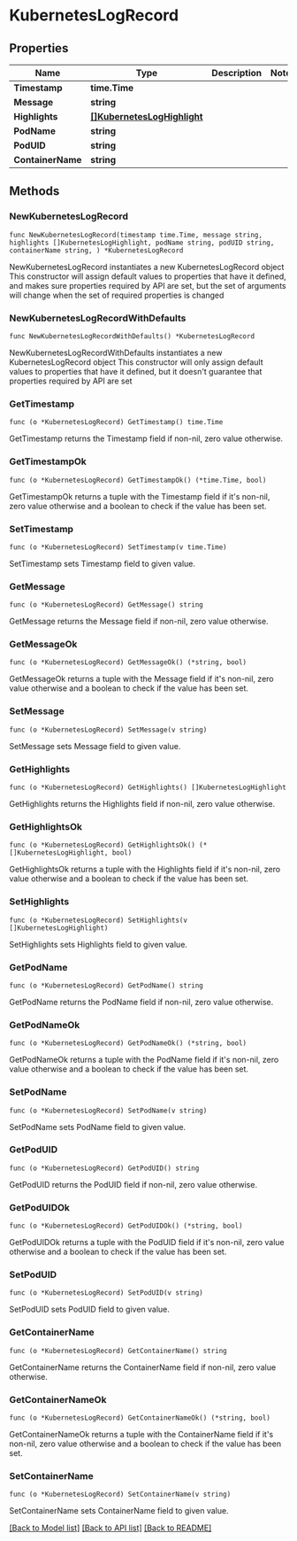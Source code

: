 # KubernetesLogRecord

## Properties

Name | Type | Description | Notes
------------ | ------------- | ------------- | -------------
**Timestamp** | **time.Time** |  | 
**Message** | **string** |  | 
**Highlights** | [**[]KubernetesLogHighlight**](KubernetesLogHighlight.md) |  | 
**PodName** | **string** |  | 
**PodUID** | **string** |  | 
**ContainerName** | **string** |  | 

## Methods

### NewKubernetesLogRecord

`func NewKubernetesLogRecord(timestamp time.Time, message string, highlights []KubernetesLogHighlight, podName string, podUID string, containerName string, ) *KubernetesLogRecord`

NewKubernetesLogRecord instantiates a new KubernetesLogRecord object
This constructor will assign default values to properties that have it defined,
and makes sure properties required by API are set, but the set of arguments
will change when the set of required properties is changed

### NewKubernetesLogRecordWithDefaults

`func NewKubernetesLogRecordWithDefaults() *KubernetesLogRecord`

NewKubernetesLogRecordWithDefaults instantiates a new KubernetesLogRecord object
This constructor will only assign default values to properties that have it defined,
but it doesn't guarantee that properties required by API are set

### GetTimestamp

`func (o *KubernetesLogRecord) GetTimestamp() time.Time`

GetTimestamp returns the Timestamp field if non-nil, zero value otherwise.

### GetTimestampOk

`func (o *KubernetesLogRecord) GetTimestampOk() (*time.Time, bool)`

GetTimestampOk returns a tuple with the Timestamp field if it's non-nil, zero value otherwise
and a boolean to check if the value has been set.

### SetTimestamp

`func (o *KubernetesLogRecord) SetTimestamp(v time.Time)`

SetTimestamp sets Timestamp field to given value.


### GetMessage

`func (o *KubernetesLogRecord) GetMessage() string`

GetMessage returns the Message field if non-nil, zero value otherwise.

### GetMessageOk

`func (o *KubernetesLogRecord) GetMessageOk() (*string, bool)`

GetMessageOk returns a tuple with the Message field if it's non-nil, zero value otherwise
and a boolean to check if the value has been set.

### SetMessage

`func (o *KubernetesLogRecord) SetMessage(v string)`

SetMessage sets Message field to given value.


### GetHighlights

`func (o *KubernetesLogRecord) GetHighlights() []KubernetesLogHighlight`

GetHighlights returns the Highlights field if non-nil, zero value otherwise.

### GetHighlightsOk

`func (o *KubernetesLogRecord) GetHighlightsOk() (*[]KubernetesLogHighlight, bool)`

GetHighlightsOk returns a tuple with the Highlights field if it's non-nil, zero value otherwise
and a boolean to check if the value has been set.

### SetHighlights

`func (o *KubernetesLogRecord) SetHighlights(v []KubernetesLogHighlight)`

SetHighlights sets Highlights field to given value.


### GetPodName

`func (o *KubernetesLogRecord) GetPodName() string`

GetPodName returns the PodName field if non-nil, zero value otherwise.

### GetPodNameOk

`func (o *KubernetesLogRecord) GetPodNameOk() (*string, bool)`

GetPodNameOk returns a tuple with the PodName field if it's non-nil, zero value otherwise
and a boolean to check if the value has been set.

### SetPodName

`func (o *KubernetesLogRecord) SetPodName(v string)`

SetPodName sets PodName field to given value.


### GetPodUID

`func (o *KubernetesLogRecord) GetPodUID() string`

GetPodUID returns the PodUID field if non-nil, zero value otherwise.

### GetPodUIDOk

`func (o *KubernetesLogRecord) GetPodUIDOk() (*string, bool)`

GetPodUIDOk returns a tuple with the PodUID field if it's non-nil, zero value otherwise
and a boolean to check if the value has been set.

### SetPodUID

`func (o *KubernetesLogRecord) SetPodUID(v string)`

SetPodUID sets PodUID field to given value.


### GetContainerName

`func (o *KubernetesLogRecord) GetContainerName() string`

GetContainerName returns the ContainerName field if non-nil, zero value otherwise.

### GetContainerNameOk

`func (o *KubernetesLogRecord) GetContainerNameOk() (*string, bool)`

GetContainerNameOk returns a tuple with the ContainerName field if it's non-nil, zero value otherwise
and a boolean to check if the value has been set.

### SetContainerName

`func (o *KubernetesLogRecord) SetContainerName(v string)`

SetContainerName sets ContainerName field to given value.



[[Back to Model list]](../README.md#documentation-for-models) [[Back to API list]](../README.md#documentation-for-api-endpoints) [[Back to README]](../README.md)


